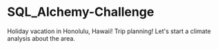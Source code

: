 # SQL_Alchemy-Challenge
Holiday vacation in Honolulu, Hawaii! Trip planning!  Let's start a climate analysis about the area.
